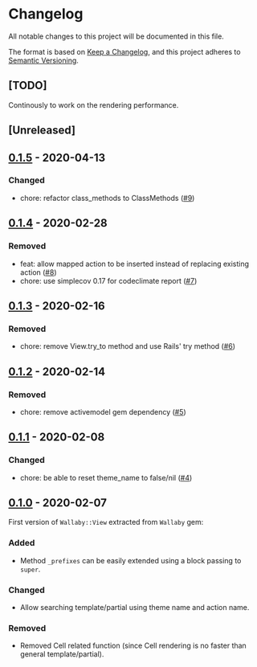 # Changelog
All notable changes to this project will be documented in this file.

The format is based on [Keep a Changelog](https://keepachangelog.com/en/1.0.0/),
and this project adheres to [Semantic Versioning](https://semver.org/spec/v2.0.0.html).

## [TODO]

Continously to work on the rendering performance.

## [Unreleased]

## [0.1.5](https://github.com/wallaby-rails/wallaby-view/releases/tag/0.1.5) - 2020-04-13

### Changed

- chore: refactor class_methods to ClassMethods ([#9](https://github.com/wallaby-rails/wallaby-view/pull/9))

## [0.1.4](https://github.com/wallaby-rails/wallaby-view/releases/tag/0.1.4) - 2020-02-28

### Removed

- feat: allow mapped action to be inserted instead of replacing existing action ([#8](https://github.com/wallaby-rails/wallaby-view/pull/8))
- chore: use simplecov 0.17 for codeclimate report ([#7](https://github.com/wallaby-rails/wallaby-view/pull/7))

## [0.1.3](https://github.com/wallaby-rails/wallaby-view/releases/tag/0.1.3) - 2020-02-16

### Removed

- chore: remove View.try_to method and use Rails' try method ([#6](https://github.com/wallaby-rails/wallaby-view/pull/6))

## [0.1.2](https://github.com/wallaby-rails/wallaby-view/releases/tag/0.1.2) - 2020-02-14

### Removed

- chore: remove activemodel gem dependency ([#5](https://github.com/wallaby-rails/wallaby-view/pull/5))

## [0.1.1](https://github.com/wallaby-rails/wallaby-view/releases/tag/0.1.1) - 2020-02-08

### Changed

- chore: be able to reset theme_name to false/nil ([#4](https://github.com/wallaby-rails/wallaby-view/pull/4))

## [0.1.0](https://github.com/wallaby-rails/wallaby-view/releases/tag/0.1.0) - 2020-02-07

First version of `Wallaby::View` extracted from `Wallaby` gem:

### Added

- Method `_prefixes` can be easily extended using a block passing to `super`.

### Changed

- Allow searching template/partial using theme name and action name.

### Removed

- Removed Cell related function (since Cell rendering is no faster than general template/partial).
